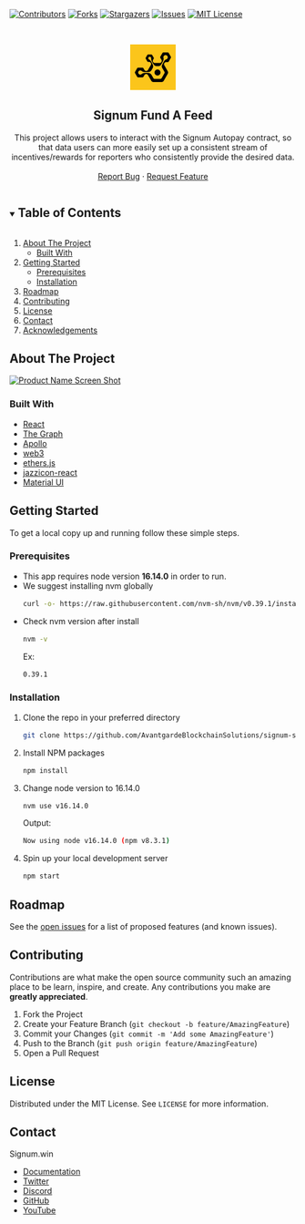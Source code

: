 <!--
*** Thanks for checking out the Best-README-Template. If you have a suggestion
*** that would make this better, please fork the repo and create a pull request
*** or simply open an issue with the tag "enhancement".
*** Thanks again! Now go create something AMAZING! :D
***
***
***
*** To avoid retyping too much info. Do a search and replace for the following:
*** github_username, repo_name, twitter_handle, email, project_title, project_description
-->

<!-- PROJECT SHIELDS -->
<!--
*** I'm using markdown "reference style" links for readability.
*** Reference links are enclosed in brackets [ ] instead of parentheses ( ).
*** See the bottom of this document for the declaration of the reference variables
*** for contributors-url, forks-url, etc. This is an optional, concise syntax you may use.
*** https://www.markdownguide.org/basic-syntax/#reference-style-links
-->

[![Contributors][contributors-shield]][contributors-url]
[![Forks][forks-shield]][forks-url]
[![Stargazers][stars-shield]][stars-url]
[![Issues][issues-shield]][issues-url]
[![MIT License][license-shield]][license-url]

<!-- PROJECT LOGO -->
<br />
<p align="center">
  <a href="https://github.com/AvantgardeBlockchainSolutions/signum-signum-fundafeed">
    <img src="/public/favicon.jpg" alt="Logo" width="80" height="80">
  </a>

  <h2 align="center">Signum Fund A Feed</h2>

  <p align="center">
    This project allows users to interact with the Signum Autopay contract, so that data users can more easily set up a consistent stream of incentives/rewards for reporters who consistently provide the desired data. 
    <br />
    <br />
    <a href="https://github.com/AvantgardeBlockchainSolutions/signum-signum-fundafeed/issues">Report Bug</a>
    ·
    <a href="https://github.com/AvantgardeBlockchainSolutions/signum-signum-fundafeed/issues">Request Feature</a>
  </p>
</p>

<!-- TABLE OF CONTENTS -->
<details open="open">
  <summary><h2 style="display: inline-block">Table of Contents</h2></summary>
  <ol>
    <li>
      <a href="#about-the-project">About The Project</a>
      <ul>
        <li><a href="#built-with">Built With</a></li>
      </ul>
    </li>
    <li>
      <a href="#getting-started">Getting Started</a>
      <ul>
        <li><a href="#prerequisites">Prerequisites</a></li>
        <li><a href="#installation">Installation</a></li>
      </ul>
    </li>
    <li><a href="#roadmap">Roadmap</a></li>
    <li><a href="#contributing">Contributing</a></li>
    <li><a href="#license">License</a></li>
    <li><a href="#contact">Contact</a></li>
    <li><a href="#acknowledgements">Acknowledgements</a></li>
  </ol>
</details>

<!-- ABOUT THE PROJECT -->

## About The Project

[![Product Name Screen Shot][screenshot]](https://github.com/AvantgardeBlockchainSolutions/signum-signum-fundafeed)

### Built With

- [React](https://reactjs.org/)
- [The Graph](https://thegraph.com/docs/en/)
- [Apollo](https://www.apollographql.com/docs/react/)
- [web3](https://web3js.readthedocs.io/en/v1.7.3/)
- [ethers.js](https://docs.ethers.io/v5/)
- [jazzicon-react](https://www.npmjs.com/package/@ukstv/jazzicon-react)
- [Material UI](https://mui.com/material-ui/getting-started/installation/)

<!-- GETTING STARTED -->

## Getting Started

To get a local copy up and running follow these simple steps.

### Prerequisites

- This app requires node version **16.14.0** in order to run.
- We suggest installing nvm globally
  ```sh
  curl -o- https://raw.githubusercontent.com/nvm-sh/nvm/v0.39.1/install.sh | bash
  ```
- Check nvm version after install
  ```sh
  nvm -v
  ```
  Ex:
  ```sh
  0.39.1
  ```

### Installation

1. Clone the repo in your preferred directory
   ```sh
   git clone https://github.com/AvantgardeBlockchainSolutions/signum-signum-fundafeed.git
   ```
2. Install NPM packages
   ```sh
   npm install
   ```
3. Change node version to 16.14.0
   ```sh
   nvm use v16.14.0
   ```
   Output:
   ```sh
   Now using node v16.14.0 (npm v8.3.1)
   ```
4. Spin up your local development server
   ```sh
   npm start
   ```

<!-- ROADMAP -->

## Roadmap

See the [open issues](https://github.com/AvantgardeBlockchainSolutions/signum-signum-fundafeed/issues) for a list of proposed features (and known issues).

<!-- CONTRIBUTING -->

## Contributing

Contributions are what make the open source community such an amazing place to be learn, inspire, and create. Any contributions you make are **greatly appreciated**.

1. Fork the Project
2. Create your Feature Branch (`git checkout -b feature/AmazingFeature`)
3. Commit your Changes (`git commit -m 'Add some AmazingFeature'`)
4. Push to the Branch (`git push origin feature/AmazingFeature`)
5. Open a Pull Request

<!-- LICENSE -->

## License

Distributed under the MIT License. See `LICENSE` for more information.

<!-- CONTACT -->

## Contact

Signum.win

- [Documentation](https://docs.signum.win/signum/)
- [Twitter]()
- [Discord]()
- [GitHub]()
- [YouTube]()

<!-- MARKDOWN LINKS & IMAGES -->
<!-- https://www.markdownguide.org/basic-syntax/#reference-style-links -->

[contributors-shield]: https://img.shields.io/github/contributors/AvantgardeBlockchainSolutions/signum-signum-fundafeed.svg?style=for-the-badge
[contributors-url]: https://github.com/AvantgardeBlockchainSolutions/signum-signum-fundafeed/graphs/contributors
[forks-shield]: https://img.shields.io/github/forks/AvantgardeBlockchainSolutions/signum-fundafeed.svg?style=for-the-badge
[forks-url]: https://github.com/AvantgardeBlockchainSolutions/signum-signum-fundafeed/network/members
[stars-shield]: https://img.shields.io/github/stars/AvantgardeBlockchainSolutions/signum-fundafeed.svg?style=for-the-badge
[stars-url]: https://github.com/AvantgardeBlockchainSolutions/signum-signum-fundafeed/stargazers
[issues-shield]: https://img.shields.io/github/issues/AvantgardeBlockchainSolutions/signum-fundafeed.svg?style=for-the-badge
[issues-url]: https://github.com/AvantgardeBlockchainSolutions/signum-signum-fundafeed/issues
[license-shield]: https://img.shields.io/github/license/AvantgardeBlockchainSolutions/signum-fundafeed.svg?style=for-the-badge
[license-url]: https://github.com/AvantgardeBlockchainSolutions/signum-signum-fundafeed/blob/main/LICENSE.txt
[screenshot]: https://user-images.githubusercontent.com/21370350/165885865-40afec40-8475-4dde-865b-0b2ff79b512d.png
